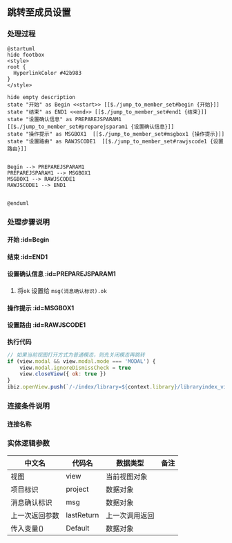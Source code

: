 ## 跳转至成员设置 <!-- {docsify-ignore-all} -->

   

### 处理过程

```plantuml
@startuml
hide footbox
<style>
root {
  HyperlinkColor #42b983
}
</style>

hide empty description
state "开始" as Begin <<start>> [[$./jump_to_member_set#begin {开始}]]
state "结束" as END1 <<end>> [[$./jump_to_member_set#end1 {结束}]]
state "设置确认信息" as PREPAREJSPARAM1  [[$./jump_to_member_set#preparejsparam1 {设置确认信息}]]
state "操作提示" as MSGBOX1  [[$./jump_to_member_set#msgbox1 {操作提示}]]
state "设置路由" as RAWJSCODE1  [[$./jump_to_member_set#rawjscode1 {设置路由}]]


Begin --> PREPAREJSPARAM1
PREPAREJSPARAM1 --> MSGBOX1
MSGBOX1 --> RAWJSCODE1
RAWJSCODE1 --> END1


@enduml
```


### 处理步骤说明

#### 开始 :id=Begin




#### 结束 :id=END1




#### 设置确认信息 :id=PREPAREJSPARAM1



1. 将`ok` 设置给  `msg(消息确认标识).ok`

#### 操作提示 :id=MSGBOX1




#### 设置路由 :id=RAWJSCODE1



<p class="panel-title"><b>执行代码</b></p>

```javascript
// 如果当前视图打开方式为普通模态，则先关闭模态再跳转
if (view.modal && view.modal.mode === 'MODAL') {
	view.modal.ignoreDismissCheck = true
	view.closeView({ ok: true })
}
ibiz.openView.push(`/-/index/library=${context.library}/libraryindex_view/srfnav=usrdrgroup1227882118/librarytree_exp_view_details_setting/srfnav=root%3Anormal%3Amember/library_membergrid_view_config/-`);
```

### 连接条件说明
#### 连接名称 




### 实体逻辑参数

|    中文名   |    代码名    |  数据类型      |备注 |
| --------| --------| --------  | --------   |
|视图|view|当前视图对象||
|项目标识|project|数据对象||
|消息确认标识|msg|数据对象||
|上一次返回参数|lastReturn|上一次调用返回||
|传入变量(<i class="fa fa-check"/></i>)|Default|数据对象||
